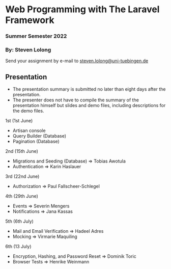 # Web Programming with The Laravel Framework

### Summer Semester 2022 
### By: Steven Lolong 

Send your assignment by e-mail to steven.lolong@uni-tuebingen.de 


## Presentation 

- The presentation summary is submitted no later than eight days after the presentation.
- The presenter does not have to compile the summary of the presentation himself but slides and demo files, including descriptions for the demo files.


1st (1st June)
- Artisan console
- Query Builder (Database)
- Pagination (Database)

2nd (15th June)
- Migrations and Seeding (Database) => Tobias Awotula
- Authentication => Karin Haslauer
  
3rd (22nd June)
- Authorization => Paul Fallscheer-Schlegel

4th (29th June)
- Events => Severin Mengers
- Notifications => Jana Kassas

5th (6th July)
- Mail and Email Verification => Hadeel Adres
- Mocking => Virmarie Maquiling

6th (13 July)
- Encryption, Hashing, and Password Reset => Dominik Toric
- Browser Tests => Henrike Weinmann
